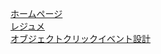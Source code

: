 [ホームページ](https://takano697.github.io/yuya/info.html)<br>
[レジュメ](https://takano697.github.io/yuya/%E6%83%85%E5%A0%B1%E3%82%B7%E3%82%B9%E3%83%86%E3%83%A0%EF%BD%83.pdf)<br>
[オブジェクトクリックイベント設計](https://takano697.github.io/yuya/%E6%83%85%E5%A0%B1%E3%82%B7%E3%82%B9%E3%83%86%E3%83%A0c2.pdf)
